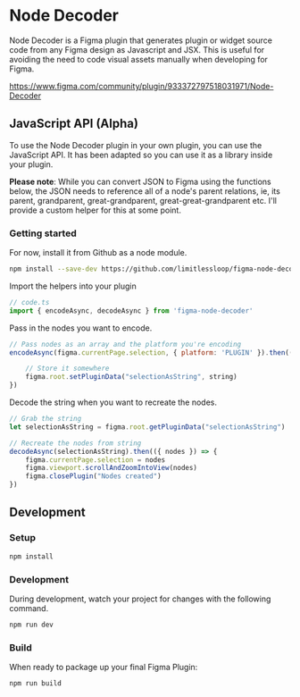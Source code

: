 # Node Decoder

Node Decoder is a Figma plugin that generates plugin or widget source code from any Figma design as Javascript and JSX. This is useful for avoiding the need to code visual assets manually when developing for Figma.

https://www.figma.com/community/plugin/933372797518031971/Node-Decoder

## JavaScript API (Alpha)

To use the Node Decoder plugin in your own plugin, you can use the JavaScript API. It has been adapted so you can use it as a library inside your plugin.

**Please note**: While you can convert JSON to Figma using the functions below, the JSON needs to reference all of a node's parent relations, ie, its parent, grandparent, great-grandparent, great-great-grandparent etc. I'll provide a custom helper for this at some point.

### Getting started

For now, install it from Github as a node module.

```bash
npm install --save-dev https://github.com/limitlessloop/figma-node-decoder/tarball/javascript-api
```

Import the helpers into your plugin

```js
// code.ts
import { encodeAsync, decodeAsync } from 'figma-node-decoder'
```

Pass in the nodes you want to encode.

```js
// Pass nodes as an array and the platform you're encoding
encodeAsync(figma.currentPage.selection, { platform: 'PLUGIN' }).then((string) => {

    // Store it somewhere
    figma.root.setPluginData("selectionAsString", string)
})
```

Decode the string when you want to recreate the nodes.

```js
// Grab the string
let selectionAsString = figma.root.getPluginData("selectionAsString")

// Recreate the nodes from string
decodeAsync(selectionAsString).then(({ nodes }) => {
    figma.currentPage.selection = nodes
    figma.viewport.scrollAndZoomIntoView(nodes)
    figma.closePlugin("Nodes created")
})
```

## Development

### Setup
```bash
npm install
```

### Development
During development, watch your project for changes with the following command.

```bash
npm run dev
```

### Build
When ready to package up your final Figma Plugin:
```bash
npm run build
```
